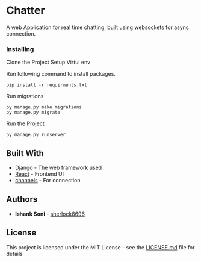 # Chatter
A web Application for real time chatting, built using websockets  for async connection.

### Installing

Clone the Project 
Setup Virtul env 

Run following command to install packages.  
```
pip install -r requirments.txt
```
Run migrations  
```
py manage.py make migrations  
py manage.py migrate  
```
Run the Project
```
py manage.py runserver
```

## Built With

* [Django](https://www.djangoproject.com/) - The web framework used
* [React](https://reactjs.org/) - Frontend UI
* [channels](https://channels.readthedocs.io/en/stable/) - For connection




## Authors

* **Ishank Soni** - [sherlock8696](https://github.com/ishanksoni)


## License

This project is licensed under the MIT License - see the [LICENSE.md](LICENSE.md) file for details

